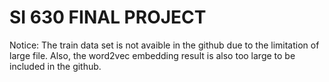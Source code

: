 # SI 630 FINAL PROJECT
Notice: The train data set is not avaible in the github due to the limitation of large file. Also, the word2vec embedding result is also too large to be included in the github.